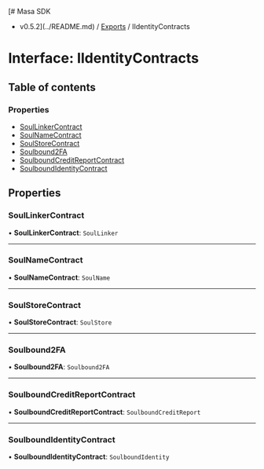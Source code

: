 [# Masa SDK
 - v0.5.2](../README.md) / [Exports](../modules.md) / IIdentityContracts

# Interface: IIdentityContracts

## Table of contents

### Properties

- [SoulLinkerContract](IIdentityContracts.md#soullinkercontract)
- [SoulNameContract](IIdentityContracts.md#soulnamecontract)
- [SoulStoreContract](IIdentityContracts.md#soulstorecontract)
- [Soulbound2FA](IIdentityContracts.md#soulbound2fa)
- [SoulboundCreditReportContract](IIdentityContracts.md#soulboundcreditreportcontract)
- [SoulboundIdentityContract](IIdentityContracts.md#soulboundidentitycontract)

## Properties

### SoulLinkerContract

• **SoulLinkerContract**: `SoulLinker`

___

### SoulNameContract

• **SoulNameContract**: `SoulName`

___

### SoulStoreContract

• **SoulStoreContract**: `SoulStore`

___

### Soulbound2FA

• **Soulbound2FA**: `Soulbound2FA`

___

### SoulboundCreditReportContract

• **SoulboundCreditReportContract**: `SoulboundCreditReport`

___

### SoulboundIdentityContract

• **SoulboundIdentityContract**: `SoulboundIdentity`
